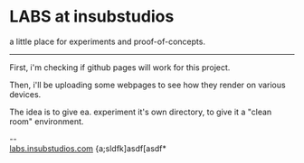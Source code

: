 LABS at insubstudios
====================

a little place for experiments and proof-of-concepts.

---

First, i'm checking if github pages will work for this project.

Then, i'll be uploading some webpages to see how they render on various devices.

The idea is to give ea. experiment it's own directory, to give it a "clean room" environment.


--  
[labs.insubstudios.com](http://labs.insubstudios.com)
{a;sldfk]asdf[asdf\*